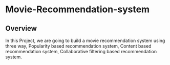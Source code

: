 # Movie-Recommendation-system

## Overview
In this Project, we are going to build a movie recommendation system using three way, Popularity based recommendation system, Content based recommendation system, Collaborative filtering based recommendation system.

